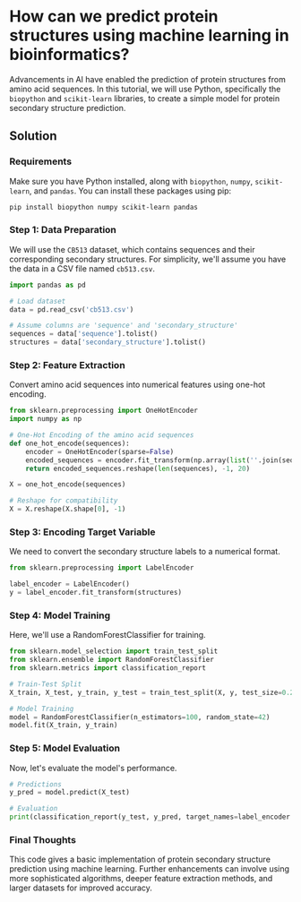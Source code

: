 # How can we predict protein structures using machine learning in bioinformatics?

Advancements in AI have enabled the prediction of protein structures from amino acid sequences. In this tutorial, we will use Python, specifically the `biopython` and `scikit-learn` libraries, to create a simple model for protein secondary structure prediction.

## Solution

### Requirements

Make sure you have Python installed, along with `biopython`, `numpy`, `scikit-learn`, and `pandas`. You can install these packages using pip:

```bash
pip install biopython numpy scikit-learn pandas
```

### Step 1: Data Preparation

We will use the `CB513` dataset, which contains sequences and their corresponding secondary structures. For simplicity, we'll assume you have the data in a CSV file named `cb513.csv`.

```python
import pandas as pd

# Load dataset
data = pd.read_csv('cb513.csv')

# Assume columns are 'sequence' and 'secondary_structure'
sequences = data['sequence'].tolist()
structures = data['secondary_structure'].tolist()
```

### Step 2: Feature Extraction

Convert amino acid sequences into numerical features using one-hot encoding.

```python
from sklearn.preprocessing import OneHotEncoder
import numpy as np

# One-Hot Encoding of the amino acid sequences
def one_hot_encode(sequences):
    encoder = OneHotEncoder(sparse=False)
    encoded_sequences = encoder.fit_transform(np.array(list(''.join(sequences))).reshape(-1, 1))
    return encoded_sequences.reshape(len(sequences), -1, 20)

X = one_hot_encode(sequences)

# Reshape for compatibility
X = X.reshape(X.shape[0], -1)
```

### Step 3: Encoding Target Variable

We need to convert the secondary structure labels to a numerical format.

```python
from sklearn.preprocessing import LabelEncoder

label_encoder = LabelEncoder()
y = label_encoder.fit_transform(structures)
```

### Step 4: Model Training

Here, we'll use a RandomForestClassifier for training.

```python
from sklearn.model_selection import train_test_split
from sklearn.ensemble import RandomForestClassifier
from sklearn.metrics import classification_report

# Train-Test Split
X_train, X_test, y_train, y_test = train_test_split(X, y, test_size=0.2, random_state=42)

# Model Training
model = RandomForestClassifier(n_estimators=100, random_state=42)
model.fit(X_train, y_train)
```

### Step 5: Model Evaluation

Now, let's evaluate the model's performance.

```python
# Predictions
y_pred = model.predict(X_test)

# Evaluation
print(classification_report(y_test, y_pred, target_names=label_encoder.classes_))
```

### Final Thoughts

This code gives a basic implementation of protein secondary structure prediction using machine learning. Further enhancements can involve using more sophisticated algorithms, deeper feature extraction methods, and larger datasets for improved accuracy.